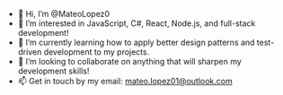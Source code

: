 - 👋 Hi, I’m @MateoLopez0
- 👀 I’m interested in JavaScript, C#, React, Node.js, and full-stack development!
- 🌱 I’m currently learning how to apply better design patterns and test-driven development to my projects.
- 💞️ I’m looking to collaborate on anything that will sharpen my development skills!
- 📫 Get in touch by my email: mateo.lopez01@outlook.com

<!---
MateoLopez0/MateoLopez0 is a ✨ special ✨ repository because its `README.md` (this file) appears on your GitHub profile.
You can click the Preview link to take a look at your changes.
--->
